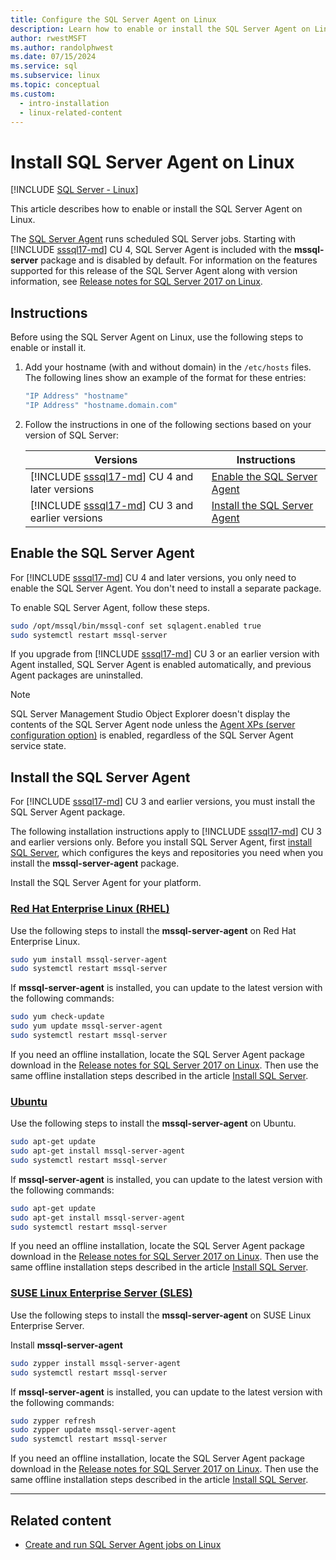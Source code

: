 ```yaml
---
title: Configure the SQL Server Agent on Linux
description: Learn how to enable or install the SQL Server Agent on Linux. Starting with SQL Server 2017 CU4, SQL Server Agent is included with the mssql-server package.
author: rwestMSFT
ms.author: randolphwest
ms.date: 07/15/2024
ms.service: sql
ms.subservice: linux
ms.topic: conceptual
ms.custom:
  - intro-installation
  - linux-related-content
---
```


# Install SQL Server Agent on Linux

[!INCLUDE [SQL Server - Linux](../includes/applies-to-version/sql-linux.md)]

This article describes how to enable or install the SQL Server Agent on Linux.

The [SQL Server Agent](../ssms/agent/sql-server-agent.md) runs scheduled SQL Server jobs. Starting with [!INCLUDE [sssql17-md](../includes/sssql17-md.md)] CU 4, SQL Server Agent is included with the **mssql-server** package and is disabled by default. For information on the features supported for this release of the SQL Server Agent along with version information, see [Release notes for SQL Server 2017 on Linux](sql-server-linux-release-notes-2017.md).

## Instructions

Before using the SQL Server Agent on Linux, use the following steps to enable or install it.

1. Add your hostname (with and without domain) in the `/etc/hosts` files. The following lines show an example of the format for these entries:

   ```bash
   "IP Address" "hostname"
   "IP Address" "hostname.domain.com"
   ```

1. Follow the instructions in one of the following sections based on your version of SQL Server:

   | Versions | Instructions |
   | --- | --- |
   | [!INCLUDE [sssql17-md](../includes/sssql17-md.md)] CU 4 and later versions | [Enable the SQL Server Agent](#EnableAgentAfterCU4) |
   | [!INCLUDE [sssql17-md](../includes/sssql17-md.md)] CU 3 and earlier versions | [Install the SQL Server Agent](#InstallAgentBelowCU4) |

## <a id="EnableAgentAfterCU4"></a> Enable the SQL Server Agent

For [!INCLUDE [sssql17-md](../includes/sssql17-md.md)] CU 4 and later versions, you only need to enable the SQL Server Agent. You don't need to install a separate package.

To enable SQL Server Agent, follow these steps.

```bash
sudo /opt/mssql/bin/mssql-conf set sqlagent.enabled true
sudo systemctl restart mssql-server
```

If you upgrade from [!INCLUDE [sssql17-md](../includes/sssql17-md.md)] CU 3 or an earlier version with Agent installed, SQL Server Agent is enabled automatically, and previous Agent packages are uninstalled.

> [!NOTE]  
> SQL Server Management Studio Object Explorer doesn't display the contents of the SQL Server Agent node unless the [Agent XPs (server configuration option)](../database-engine/configure-windows/agent-xps-server-configuration-option.md) is enabled, regardless of the SQL Server Agent service state.

## <a id="InstallAgentBelowCU4"></a> Install the SQL Server Agent

For [!INCLUDE [sssql17-md](../includes/sssql17-md.md)] CU 3 and earlier versions, you must install the SQL Server Agent package.

The following installation instructions apply to [!INCLUDE [sssql17-md](../includes/sssql17-md.md)] CU 3 and earlier versions only. Before you install SQL Server Agent, first [install SQL Server](sql-server-linux-setup.md#platforms), which configures the keys and repositories you need when you install the **mssql-server-agent** package.

Install the SQL Server Agent for your platform.

### [Red Hat Enterprise Linux (RHEL)](#tab/rhel)

Use the following steps to install the **mssql-server-agent** on Red Hat Enterprise Linux.

```bash
sudo yum install mssql-server-agent
sudo systemctl restart mssql-server
```

If **mssql-server-agent** is installed, you can update to the latest version with the following commands:

```bash
sudo yum check-update
sudo yum update mssql-server-agent
sudo systemctl restart mssql-server
```

If you need an offline installation, locate the SQL Server Agent package download in the [Release notes for SQL Server 2017 on Linux](sql-server-linux-release-notes-2017.md). Then use the same offline installation steps described in the article [Install SQL Server](sql-server-linux-setup.md#offline).

### [Ubuntu](#tab/ubuntu)

Use the following steps to install the **mssql-server-agent** on Ubuntu.

```bash
sudo apt-get update
sudo apt-get install mssql-server-agent
sudo systemctl restart mssql-server
```

If **mssql-server-agent** is installed, you can update to the latest version with the following commands:

```bash
sudo apt-get update
sudo apt-get install mssql-server-agent
sudo systemctl restart mssql-server
```

If you need an offline installation, locate the SQL Server Agent package download in the [Release notes for SQL Server 2017 on Linux](sql-server-linux-release-notes-2017.md). Then use the same offline installation steps described in the article [Install SQL Server](sql-server-linux-setup.md#offline).

### [SUSE Linux Enterprise Server (SLES)](#tab/sles)

Use the following steps to install the **mssql-server-agent** on SUSE Linux Enterprise Server.

Install **mssql-server-agent**

```bash
sudo zypper install mssql-server-agent
sudo systemctl restart mssql-server
```

If **mssql-server-agent** is installed, you can update to the latest version with the following commands:

```bash
sudo zypper refresh
sudo zypper update mssql-server-agent
sudo systemctl restart mssql-server
```

If you need an offline installation, locate the SQL Server Agent package download in the [Release notes for SQL Server 2017 on Linux](sql-server-linux-release-notes-2017.md). Then use the same offline installation steps described in the article [Install SQL Server](sql-server-linux-setup.md#offline).

---

## Related content

- [Create and run SQL Server Agent jobs on Linux](sql-server-linux-run-sql-server-agent-job.md)
